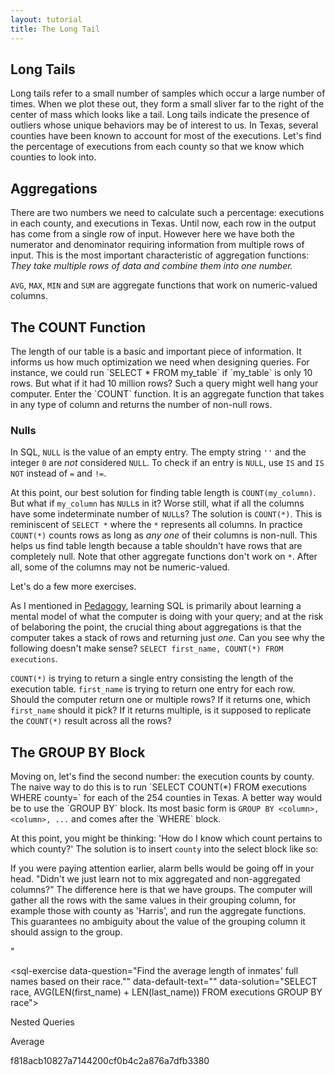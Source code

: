 ```yaml
---
layout: tutorial
title: The Long Tail
---
```


<a name="long_tail"></a>
<h2>Long Tails</h2>
Long tails refer to a small number of samples which occur a large number of times. When we plot these out, they form a small sliver far to the right of the center of mass which looks like a tail. Long tails indicate the presence of outliers whose unique behaviors may be of interest to us. In Texas, several counties have been known to account for most of the executions. Let's find the percentage of executions from each county so that we know which counties to look into.

<a name="aggregations"></a>
<h2>Aggregations</h2>
There are two numbers we need to calculate such a percentage: executions in each county, and executions in Texas. Until now, each row in the output has come from a single row of input. However here we have both the numerator and denominator requiring information from multiple rows of input. This is the most important characteristic of aggregation functions: <i>They take multiple rows of data and combine them into one number.</i>

`AVG`, `MAX`, `MIN` and `SUM` are aggregate functions that work on numeric-valued columns.

<sql-exercise
  data-question="Find the dates of the earliest and latest executions in the dataset."
  data-comment="Use the <code>MIN</code> and <code>MAX</code> functions."
  data-default-text="SELECT execution_date FROM executions"
  data-solution="SELECT MIN(execution_date), MAX(execution_date) FROM executions"></sql-exercise>

<a name="count"></a>
<h2>The COUNT Function</h2>
The length of our table is a basic and important piece of information. It informs us how much optimization we need when designing queries. For instance, we could run `SELECT * FROM my_table` if `my_table` is only 10 rows. But what if it had 10 million rows? Such a query might well hang your computer. Enter the `COUNT` function. It is an aggregate function that takes in any type of column and returns the number of non-null rows.

<div class="sideNote">
  <h3>Nulls</h3>
  <p>In SQL, <code>NULL</code> is the value of an empty entry. The empty string <code>''</code> and the integer <code>0</code> are <i>not</i> considered <code>NULL</code>. To check if an entry is <code>NULL</code>, use <code>IS</code> and <code>IS NOT</code> instead of <code>=</code> and <code>!=</code>.</p>

  <sql-exercise
    data-question="Verify that 0 and the empty string are not considered NULL."
    data-comment="Recall that this is a compound clause. Both of the two <code>IS NOT NULL</code> clauses have to be true for the query to return <code>true</code>."
    data-default-text="SELECT 0 IS NOT NULL AND '' IS NOT NULL "
    data-solution="SELECT 0 IS NOT NULL AND '' IS NOT NULL "></sql-exercise>
</div>

At this point, our best solution for finding table length is `COUNT(my_column)`. But what if `my_column` has `NULL`s in it? Worse still, what if all the columns have some indeterminate number of `NULL`s? The solution is `COUNT(*)`. This is reminiscent of `SELECT *` where the `*` represents all columns. In practice `COUNT(*)` counts rows as long as *any one* of their columns is non-null. This helps us find table length because a table shouldn't have rows that are completely null. Note that other aggregate functions don't work on `*`. After all, some of the columns may not be numeric-valued.

<sql-exercise
  data-question="Find the total number of executions in the dataset."
  data-comment="This will give us the denominator of our percentage."
  data-default-text=""
  data-solution="SELECT COUNT(*) FROM executions"></sql-exercise>

Let's do a few more exercises.

<sql-exercise
  data-question="Find the number of inmates who have declined to give a last statement."
  data-comment="They have <code>NULL</code> entries in their last_statement column. For bonus points, do it without a <code>WHERE</code> block."
  data-default-text=""
  data-solution="SELECT COUNT(*) - COUNT(last_statement) FROM executions"></sql-exercise>

<sql-exercise
  data-question="Find the length of the longest last statement."
  data-comment="The <code>LEN</code> function returns the length of a string."
  data-default-text=""
  data-solution="SELECT MAX(LEN(last_statement)) FROM executions"></sql-exercise>

<sql-exercise
  data-question="Find the first and last_name of the the inmate with the longest last statement."
  data-comment="Aggregate functions aren't confined to the <code>SELECT</code> block. Here you may have to use them in the <code>WHERE</code> block."
  data-default-text=""
  data-solution="SELECT first_name, last_name FROM executions WHERE LEN(last_statement) = MAX(LEN(last_statement))"></sql-exercise>

As I mentioned in <a href="frontmatter.html#pedagogy">Pedagogy</a>, learning SQL is primarily about learning a mental model of what the computer is doing with your query; and at the risk of belaboring the point, the crucial thing about aggregations is that the computer takes a stack of rows and returning just *one*. Can you see why the following doesn't make sense? `SELECT first_name, COUNT(*) FROM executions`.

`COUNT(*)` is trying to return a single entry consisting the length of the execution table. `first_name` is trying to return one entry for each row. Should the computer return one or multiple rows? If it returns one, which `first_name` should it pick? If it returns multiple, is it supposed to replicate the `COUNT(*)` result across all the rows?

<sql-exercise
  data-question="See what happens when you run this strange query."
  data-comment="In practice, databases try to return something sensible even though you pass in rubbish. Different databases will handle this case differently so it's best not to write stuff like this in the first place."
  data-default-text="SELECT first_name, COUNT(*) FROM executions"
  data-solution="SELECT first_name, COUNT(*) FROM executions"></sql-exercise>

<a name="groupby"></a>
<h2>The GROUP BY Block</h2>
Moving on, let's find the second number: the execution counts by county. The naive way to do this is to run `SELECT COUNT(*) FROM executions WHERE county=<county>` for each of the 254 counties in Texas. A better way would be to use the `GROUP BY` block. Its most basic form is <code class="codeblock">GROUP BY &lt;column&gt;, &lt;column&gt;, ...</code> and comes after the `WHERE` block.

<sql-exercise
  data-question="This query pulls the execution counts for each county."
  data-default-text="SELECT COUNT(*) FROM executions GROUP BY county"
  data-solution="SELECT COUNT(*) FROM executions GROUP BY county"></sql-exercise>

At this point, you might be thinking: 'How do I know which count pertains to which county?' The solution is to insert `county` into the select block like so:

<sql-exercise
  data-default-text="SELECT county, COUNT(*) FROM executions GROUP BY county"
  data-solution="SELECT county, COUNT(*) FROM executions GROUP BY county"></sql-exercise>

If you were paying attention earlier, alarm bells would be going off in your head. "Didn't we just learn not to mix aggregated and non-aggregated columns?" The difference here is that we have groups. The computer will gather all the rows with the same values in their grouping column, for example those with county as 'Harris', and run the aggregate functions. This guarantees no ambiguity about the value of the grouping column it should assign to the group.

<sql-quiz
  data-title="Mark the statements that are true:<br>The query <code>SELECT county, race, COUNT(*) FROM executions GROUP BY county, race</code> ...">
  <sql-quiz-option
    data-value="unique_combocc"
    data-statement="will return as many rows as there are unique combinations of counties and races."
    data-correct="true"></sql-quiz-option>
  <sql-quiz-option
    data-statement="will have a different value of county for every row it returns."
    data-value="one_col_diff">"</sql-quiz-option>
</sql-quiz>

<sql-exercise
  data-question="Find the average length of inmates' full names based on their race.""
  data-default-text=""
  data-solution="SELECT race, AVG(LEN(first_name) + LEN(last_name)) FROM executions GROUP BY race"></sql-exercise>


Nested Queries

Average 

 f818acb10827a7144200cf0b4c2a876a7dfb3380
